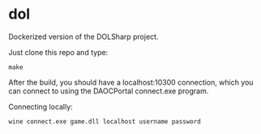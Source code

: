# dol

Dockerized version of the DOLSharp project.

Just clone this repo and type:

```
make
```

After the build, you should have a localhost:10300 connection, which
you can connect to using the DAOCPortal connect.exe program.

Connecting locally:

```
wine connect.exe game.dll localhost username password
```
